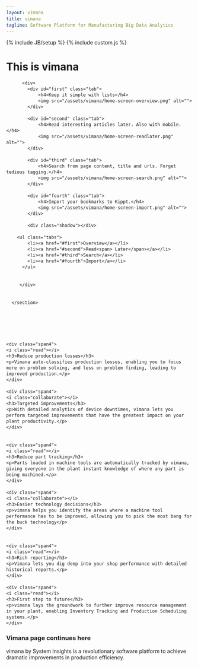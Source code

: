 ```yaml
---
layout: vimana
title: vimana
tagline: Software Platform for Manufacturing Big Data Analytics
---
```

{% include JB/setup %}
{% include custom.js %}

# This is vimana

  <section class="row screenshots">
          
          
          <div>
            <div id="first" class="tab">
                <h4>Keep it simple with lists</h4>
                <img src="/assets/vimana/home-screen-overview.png" alt="">
            </div>
          
            <div id="second" class="tab">
                <h4>Read interesting articles later. Also with mobile.</h4>
                <img src="/assets/vimana/home-screen-readlater.png" alt="">
            </div>
          
            <div id="third" class="tab">
                <h4>Search from page content, title and urls. Forget tedious tagging.</h4>
                <img src="/assets/vimana/home-screen-search.png" alt="">
            </div>
          
            <div id="fourth" class="tab">
                <h4>Import your bookmarks to Kippt.</h4>
                <img src="/assets/vimana/home-screen-import.png" alt="">
            </div>
                      
            <div class="shadow"></div>
 
		<ul class="tabs">
            <li><a href="#first">Overview</a></li>
            <li><a href="#second">Read<span> Later</span></a></li>
            <li><a href="#third">Search</a></li>
            <li><a href="#fourth">Import</a></li>
          </ul>
                  

		 </div>
             
          
      </section>
      
<br />
<br />
<br />
<br />
<section class="row features">


    <div class="span4">
    <i class="read"></i>    
    <h3>Reduce production losses</h3>
    <p>Vimana auto-classifies production losses, enabling you to focus more on problem solving, and less on problem finding, leading to improved production.</p>
    </div>
 
    <div class="span4">
    <i class="collaborate"></i>
    <h3>Targeted improvements</h3>
    <p>With detailed analytics of device downtimes, vimana lets you perform targeted improvements that have the greatest impact on your plant productivity.</p>
    </div>
	

	<div class="span4">
    <i class="read"></i>    
    <h3>Reduce part tracking</h3>
    <p>Parts loaded in machine tools are automatically tracked by vimana, giving everyone in the plant instant knowledge of where any part is being machined.</p>
    </div>
 
    <div class="span4">
    <i class="collaborate"></i>
    <h3>Easier technology decisions</h3>
    <p>vimana helps you identify the areas where a machine tool performance has to be improved, allowing you to pick the most bang for the buck technology</p>
    </div>


	<div class="span4">
    <i class="read"></i>    
    <h3>Rich reporting</h3>
    <p>Vimana lets you dig deep into your shop performance with detailed historical reports.</p>
    </div>
	
	<div class="span4">
    <i class="read"></i>    
    <h3>First step to future</h3>
    <p>vimana lays the groundwork to further improve resource management in your plant, enabling Inventory Tracking and Production Scheduling systems.</p>
    </div>
</section>



### Vimana page continues here

vimana by System Insights is a revolutionary software platform to achieve dramatic improvements in production efficiency.